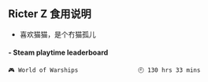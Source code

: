 ## Ricter Z 食用说明
- 喜欢猫猫，是个冇猫孤儿

<!-- steam-box start -->
#### - Steam playtime leaderboard
```text
🎮 World of Warships                 🕘 130 hrs 33 mins
```
<!-- Powered by https://github.com/YouEclipse/steam-box . -->
<!-- steam-box end -->
